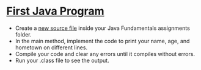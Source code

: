 # [First Java Program](https://login.codingdojo.com/m/315/9299/62834)

- Create a [new source file](Main.java) inside your Java Fundamentals assignments folder.
- In the main method, implement the code to print your name, age, and hometown on different lines.
- Compile your code and clear any errors until it compiles without errors.
- Run your .class file to see the output.